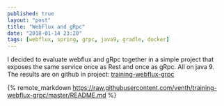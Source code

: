 ```yaml
---
published: true
layout: "post"
title: "WebFlux and gRpc"
date: "2018-01-14 23:20"
tags: [webflux, spring, grpc, java9, gradle, docker]
---
```

I decided to evaluate webflux and gRpc together in a simple project that exposes
the same service once as Rest and once as gRpc. All on java 9. The results are on
github in project: [training-webflux-grpc](https://github.com/venth/training-webflux-grpc)

{% remote_markdown https://raw.githubusercontent.com/venth/training-webflux-grpc/master/README.md %}
